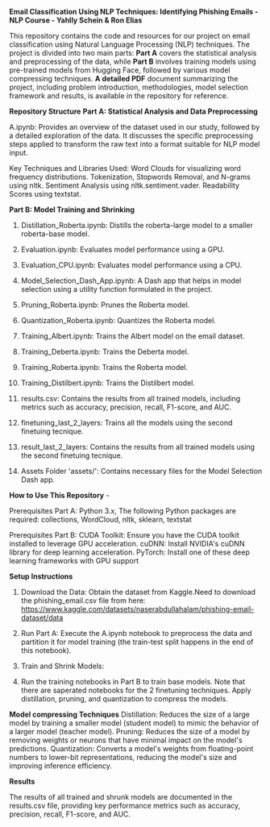 **Email Classification Using NLP Techniques: Identifying Phishing Emails - NLP Course - Yahlly Schein & Ron Elias**

This repository contains the code and resources for our project on email classification using Natural Language Processing (NLP) techniques. 
The project is divided into two main parts: **Part A** covers the statistical analysis and preprocessing of the data, while **Part B** involves training models using pre-trained models from Hugging Face, followed by various model compressing techniques.
**A detailed PDF** document summarizing the project, including problem introduction, methodologies, model selection framework and results, is available in the repository for reference.

**Repository Structure**
**Part A: Statistical Analysis and Data Preprocessing**

A.ipynb: Provides an overview of the dataset used in our study, followed by a detailed exploration of the data. It discusses the specific preprocessing steps applied to transform the raw text into a format suitable for NLP model input.

Key Techniques and Libraries Used:
Word Clouds for visualizing word frequency distributions.
Tokenization, Stopwords Removal, and N-grams using nltk.
Sentiment Analysis using nltk.sentiment.vader.
Readability Scores using textstat.

**Part B: Model Training and Shrinking**

1. Distillation_Roberta.ipynb: Distills the roberta-large model to a smaller roberta-base model.

2. Evaluation.ipynb: Evaluates model performance using a GPU.

3. Evaluation_CPU.ipynb: Evaluates model performance using a CPU.

4. Model_Selection_Dash_App.ipynb: A Dash app that helps in model selection using a utility function formulated in the project.

6. Pruning_Roberta.ipynb: Prunes the Roberta model.

8. Quantization_Roberta.ipynb: Quantizes the Roberta model.

9. Training_Albert.ipynb: Trains the Albert model on the email dataset.

10. Training_Deberta.ipynb: Trains the Deberta model.

11. Training_Roberta.ipynb: Trains the Roberta model.

12. Training_Distilbert.ipynb: Trains the Distilbert model.

13. results.csv: Contains the results from all trained models, including metrics such as accuracy, precision, recall, F1-score, and AUC.

14. finetuning_last_2_layers: Trains all the models using the second finetuing tecnique.

15. result_last_2_layers: Contains the results from all trained models using the second  finetuing tecnique.

16. Assets Folder 'assets/': Contains necessary files for the Model Selection Dash app.

**How to Use This Repository** - 

Prerequisites Part A: Python 3.x, 
The following Python packages are required: collections, WordCloud, nltk, sklearn, textstat

Prerequisites Part B:
CUDA Toolkit: Ensure you have the CUDA toolkit installed to leverage GPU acceleration.
cuDNN: Install NVIDIA's cuDNN library for deep learning acceleration.
PyTorch: Install one of these deep learning frameworks with GPU support

**Setup Instructions**

1. Download the Data: Obtain the dataset from Kaggle.Need to download the phishing_email.csv file from here: https://www.kaggle.com/datasets/naserabdullahalam/phishing-email-dataset/data

2. Run Part A: Execute the A.ipynb notebook to preprocess the data and partition it for model training (the train-test split happens in the end of this notebook).

3. Train and Shrink Models:

4. Run the training notebooks in Part B to train base models. Note that there are saperated notebooks for the 2 finetuning techniques.
Apply distillation, pruning, and quantization to compress the models.

**Model compressing Techniques**
Distillation: Reduces the size of a large model by training a smaller model (student model) to mimic the behavior of a larger model (teacher model).
Pruning: Reduces the size of a model by removing weights or neurons that have minimal impact on the model's predictions.
Quantization: Converts a model's weights from floating-point numbers to lower-bit representations, reducing the model's size and improving inference efficiency.

**Results**

The results of all trained and shrunk models are documented in the results.csv file, providing key performance metrics such as accuracy, precision, recall, F1-score, and AUC.

